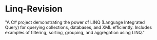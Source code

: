 # Linq-Revision
"A C# project demonstrating the power of LINQ (Language Integrated Query) for querying collections, databases, and XML efficiently. Includes examples of filtering, sorting, grouping, and aggregation using LINQ."
